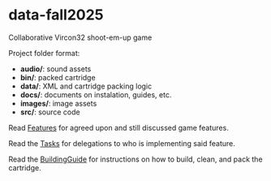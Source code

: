 # data-fall2025
Collaborative Vircon32 shoot-em-up game

Project folder format:

  * **audio/**: sound assets
  * **bin/**: packed cartridge
  * **data/**: XML and cartridge packing logic
  * **docs/**: documents on instalation, guides, etc.
  * **images/**: image assets
  * **src/**: source code

Read  [Features](Features.md) for  agreed upon  and still  discussed game
features.

Read the  [Tasks](Tasks.md) for delegations  to who is  implementing said
feature.

Read the  [BuildingGuide](docs/BuildingGuide.md) for instructions  on how
to build, clean, and pack the cartridge.
